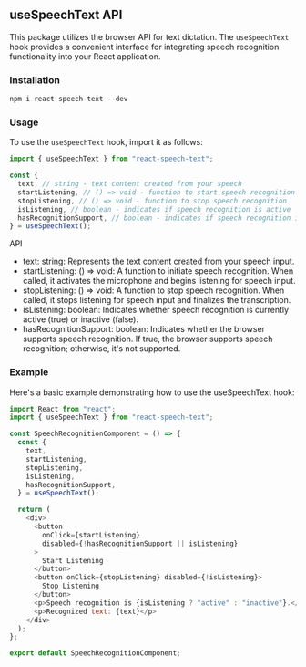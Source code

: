 ## useSpeechText API

This package utilizes the browser API for text dictation. The `useSpeechText` hook provides a convenient interface for integrating speech recognition functionality into your React application.

### Installation

```javascript
npm i react-speech-text --dev
```

### Usage

To use the `useSpeechText` hook, import it as follows:

```javascript
import { useSpeechText } from "react-speech-text";

const {
  text, // string - text content created from your speech
  startListening, // () => void - function to start speech recognition
  stopListening, // () => void - function to stop speech recognition
  isListening, // boolean - indicates if speech recognition is active
  hasRecognitionSupport, // boolean - indicates if speech recognition is supported by the browser
} = useSpeechText();
```

API

- text: string: Represents the text content created from your speech input.
- startListening: () => void: A function to initiate speech recognition. When called, it activates the microphone and begins listening for speech input.
- stopListening: () => void: A function to stop speech recognition. When called, it stops listening for speech input and finalizes the transcription.
- isListening: boolean: Indicates whether speech recognition is currently active (true) or inactive (false).
- hasRecognitionSupport: boolean: Indicates whether the browser supports speech recognition. If true, the browser supports speech recognition; otherwise, it's not supported.

### Example

Here's a basic example demonstrating how to use the useSpeechText hook:

```javascript
import React from "react";
import { useSpeechText } from "react-speech-text";

const SpeechRecognitionComponent = () => {
  const {
    text,
    startListening,
    stopListening,
    isListening,
    hasRecognitionSupport,
  } = useSpeechText();

  return (
    <div>
      <button
        onClick={startListening}
        disabled={!hasRecognitionSupport || isListening}
      >
        Start Listening
      </button>
      <button onClick={stopListening} disabled={!isListening}>
        Stop Listening
      </button>
      <p>Speech recognition is {isListening ? "active" : "inactive"}.</p>
      <p>Recognized text: {text}</p>
    </div>
  );
};

export default SpeechRecognitionComponent;
```
